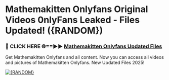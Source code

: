 # Mathemakitten Onlyfans Original Videos 0nlyFans Leaked - Files Updated! ({RANDOM})

<h3>🔴 CLICK HERE 🌐==►► <a href="https://betterlinks.top/A2PfLJ" rel="nofollow">Mathemakitten Onlyfans Updated Files</a></h3>

Get Mathemakitten Onlyfans and all content. Now you can access all videos and pictures of Mathemakitten Onlyfans. New Updated Files 2025!

[![{RANDOM}](https://i.imgur.com/ppqm5kG.gif)](https://betterlinks.top/A2PfLJ)